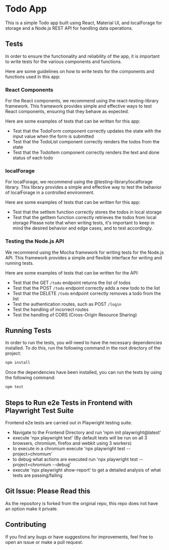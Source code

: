 # <b>Todo App</b>
This is a simple Todo app built using React, Material UI, and localForage for storage and a Node.js REST API for handling data operations.

## <b>Tests</b>
In order to ensure the functionality and reliability of the app, it is important to write tests for the various components and functions.

Here are some guidelines on how to write tests for the components and functions used in this app:

### React Components
For the React components, we recommend using the react-testing-library framework. This framework provides simple and effective ways to test React components, ensuring that they behave as expected.

Here are some examples of tests that can be written for this app:

- Test that the TodoForm component correctly updates the state with the input value when the form is submitted
- Test that the TodoList component correctly renders the todos from the state
- Test that the TodoItem component correctly renders the text and done status of each todo

### localForage
For localForage, we recommend using the @testing-library/localforage library. This library provides a simple and effective way to test the behavior of localForage in a controlled environment.

Here are some examples of tests that can be written for this app:

- Test that the setItem function correctly stores the todos in local storage
- Test that the getItem function correctly retrieves the todos from local storage
Please note that when writing tests, it's important to keep in mind the desired behavior and edge cases, and to test accordingly.

### Testing the Node.js API
We recommend using the Mocha framework for writing tests for the Node.js API. This framework provides a simple and flexible interface for writing and running tests.

Here are some examples of tests that can be written for the API:

- Test that the GET `/todo` endpoint returns the list of todos
- Test that the POST `/todo` endpoint correctly adds a new todo to the list
- Test that the DELETE `/todo` endpoint correctly removes a todo from the list
- Test the authentication routes, such as POST `/login`
- Test the handling of incorrect routes
- Test the handling of CORS (Cross-Origin Resource Sharing)

## <b>Running Tests</b>
In order to run the tests, you will need to have the necessary dependencies installed. To do this, run the following command in the root directory of the project:

```bash
npm install
```

Once the dependencies have been installed, you can run the tests by using the following command:

```bash
npm test
```
## <b>Steps to Run e2e Tests in Frontend with Playwright Test Suite</b>
Frontend e2e tests are carried out in Playwright testing suite.

- Navigate to the Frontend Directory and run 'npm init playwright@latest'
- execute 'npx playwright test' (By default tests will be run on all 3 browsers, chromium, firefox and webkit using 3 workers)
- to execute in a chromium execute 'npx playwright test --project=chromium'
- to debug what actions are executed run 'npx playwright test --project=chromium --debug'
- execute 'npx playwright show-report' to get a detailed analysis of what tests are passing/failing

## <b>Git Issue: Please Read this</b>
As the repository is forked from the original repo, this repo does not have an option make it private.

## <b>Contributing</b>
If you find any bugs or have suggestions for improvements, feel free to open an issue or make a pull request.